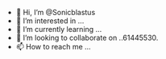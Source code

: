 - 👋 Hi, I’m @Sonicblastus
- 👀 I’m interested in ...
- 🌱 I’m currently learning ...
- 💞️ I’m looking to collaborate on ..61445530.
- 📫 How to reach me ...

<!---
Sonicblastus/Sonicblastus is a ✨ special ✨ repository because its `README.md` (this file) appears on your GitHub profile.
You can click the Preview link to take a look at your changes.
--->
